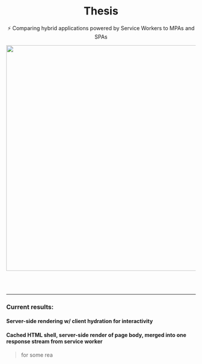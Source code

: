 <h1 align=center>Thesis</h1>

<p align=center>⚡ Comparing hybrid applications powered by Service Workers to MPAs and SPAs</p>

<p align=center><img width=600 src=https://user-images.githubusercontent.com/30421456/191315428-b6c14329-9528-47c8-a3d4-26e8c468e39d.png></p>

<br>
<br>

---

### Current results:

#### Server-side rendering w/ client hydration for interactivity

#### Cached HTML shell, server-side render of page body, merged into one response stream from service worker

> for some rea
